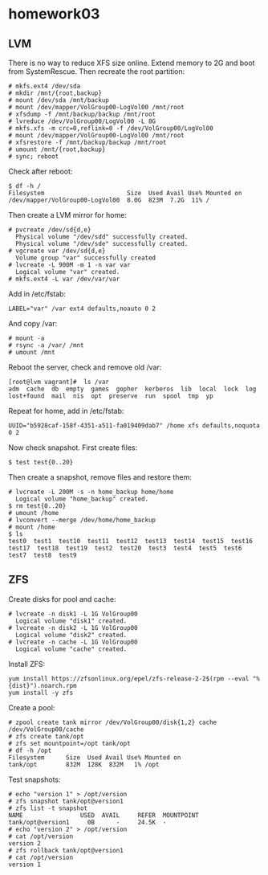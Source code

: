 # homework03

## LVM

There is no way to reduce XFS size online. Extend memory to 2G and boot from SystemRescue. Then recreate the root partition:
```
# mkfs.ext4 /dev/sda
# mkdir /mnt/{root,backup}
# mount /dev/sda /mnt/backup
# mount /dev/mapper/VolGroup00-LogVol00 /mnt/root
# xfsdump -f /mnt/backup/backup /mnt/root
# lvreduce /dev/VolGroup00/LogVol00 -L 8G
# mkfs.xfs -m crc=0,reflink=0 -f /dev/VolGroup00/LogVol00
# mount /dev/mapper/VolGroup00-LogVol00 /mnt/root
# xfsrestore -f /mnt/backup/backup /mnt/root
# umount /mnt/{root,backup}
# sync; reboot
```
Check after reboot:
```
$ df -h /
Filesystem                       Size  Used Avail Use% Mounted on
/dev/mapper/VolGroup00-LogVol00  8.0G  823M  7.2G  11% /
````

Then create a LVM mirror for home:
```
# pvcreate /dev/sd{d,e}       
  Physical volume "/dev/sdd" successfully created.
  Physical volume "/dev/sde" successfully created.
# vgcreate var /dev/sd{d,e}
  Volume group "var" successfully created
# lvcreate -L 900M -m 1 -n var var
  Logical volume "var" created.
# mkfs.ext4 -L var /dev/var/var
```
Add in /etc/fstab:
```
LABEL="var" /var ext4 defaults,noauto 0 2
```
And copy /var:
```
# mount -a
# rsync -a /var/ /mnt
# umount /mnt
```
Reboot the server, check and remove old /var:
```
[root@lvm vagrant]#  ls /var
adm  cache  db  empty  games  gopher  kerberos  lib  local  lock  log  lost+found  mail  nis  opt  preserve  run  spool  tmp  yp
```

Repeat for home, add in /etc/fstab:
```
UUID="b5928caf-158f-4351-a511-fa019409dab7" /home xfs defaults,noquota 0 2
```

Now check snapshot. First create files:
```
$ test test{0..20}
```
Then create a snapshot, remove files and restore them:
```
# lvcreate -L 200M -s -n home_backup home/home
  Logical volume "home_backup" created.
$ rm test{0..20}
# umount /home
# lvconvert --merge /dev/home/home_backup              
# mount /home
$ ls   
test0  test1  test10  test11  test12  test13  test14  test15  test16  test17  test18  test19  test2  test20  test3  test4  test5  test6  test7  test8  test9
```

## ZFS

Create disks for pool and cache:
```
# lvcreate -n disk1 -L 1G VolGroup00
  Logical volume "disk1" created.
# lvcreate -n disk2 -L 1G VolGroup00
  Logical volume "disk2" created.
# lvcreate -n cache -L 1G VolGroup00
  Logical volume "cache" created.
```
Install ZFS:
```
yum install https://zfsonlinux.org/epel/zfs-release-2-2$(rpm --eval "%{dist}").noarch.rpm
yum install -y zfs
```

Create a pool:
```
# zpool create tank mirror /dev/VolGroup00/disk{1,2} cache /dev/VolGroup00/cache
# zfs create tank/opt                 
# zfs set mountpoint=/opt tank/opt
# df -h /opt
Filesystem      Size  Used Avail Use% Mounted on
tank/opt        832M  128K  832M   1% /opt
```
Test snapshots:
```
# echo "version 1" > /opt/version
# zfs snapshot tank/opt@version1
# zfs list -t snapshot
NAME                USED  AVAIL     REFER  MOUNTPOINT
tank/opt@version1     0B      -     24.5K  -
# echo "version 2" > /opt/version
# cat /opt/version
version 2
# zfs rollback tank/opt@version1
# cat /opt/version              
version 1
```
